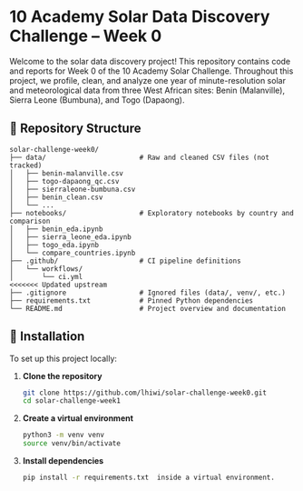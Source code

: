 # 10 Academy Solar Data Discovery Challenge – Week 0

Welcome to the solar data discovery project! This repository contains code and reports for Week 0 of the 10 Academy Solar Challenge. Throughout this project, we profile, clean, and analyze one year of minute-resolution solar and meteorological data from three West African sites: Benin (Malanville), Sierra Leone (Bumbuna), and Togo (Dapaong).

## 📁 Repository Structure

```
solar-challenge-week0/
├── data/                       # Raw and cleaned CSV files (not tracked)
│   ├── benin-malanville.csv
│   ├── togo-dapaong_qc.csv
│   ├── sierraleone-bumbuna.csv
│   ├── benin_clean.csv
│   └── ...
├── notebooks/                  # Exploratory notebooks by country and comparison
│   ├── benin_eda.ipynb
│   ├── sierra_leone_eda.ipynb
│   ├── togo_eda.ipynb
│   └── compare_countries.ipynb
├── .github/                    # CI pipeline definitions
│   └── workflows/
│       └── ci.yml
<<<<<<< Updated upstream
├── .gitignore                  # Ignored files (data/, venv/, etc.)
├── requirements.txt            # Pinned Python dependencies
└── README.md                   # Project overview and documentation
```

## 🔧 Installation
To set up this project locally:

1. **Clone the repository**

   ```bash
   git clone https://github.com/lhiwi/solar-challenge-week0.git
   cd solar-challenge-week1
   ```

2. **Create a virtual environment**

   ```bash
   python3 -m venv venv
   source venv/bin/activate
   ```

3. **Install dependencies**

   ```bash
   pip install -r requirements.txt  inside a virtual environment.
   ```
```